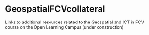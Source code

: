 # GeospatialFCVcollateral
Links to additional resources related to the Geospatial and ICT in FCV course on the Open Learning Campus (under construction)
